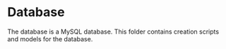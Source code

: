 # Database
The database is a MySQL database. This folder contains creation scripts and models for the database.
